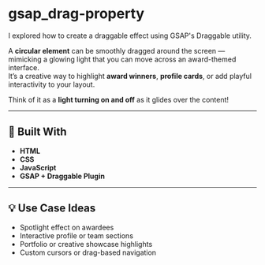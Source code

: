 # gsap_drag-property
I explored how to create a draggable effect using GSAP's Draggable utility.

A **circular element** can be smoothly dragged around the screen — mimicking a glowing light that you can move across an award-themed interface.  
It’s a creative way to highlight **award winners**, **profile cards**, or add playful interactivity to your layout.

Think of it as a **light turning on and off** as it glides over the content!

---

## 🔧 Built With

- **HTML**
- **CSS**
- **JavaScript**
- **GSAP + Draggable Plugin**

---

## 💡 Use Case Ideas

- Spotlight effect on awardees
- Interactive profile or team sections
- Portfolio or creative showcase highlights
- Custom cursors or drag-based navigation
